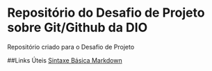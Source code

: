 # Repositório do Desafio de Projeto sobre Git/Github da DIO
Repositório criado para o Desafio de Projeto

##Links Úteis
[Sintaxe Básica Markdown](https://www.markdownguide.org/basic-syntax/)
